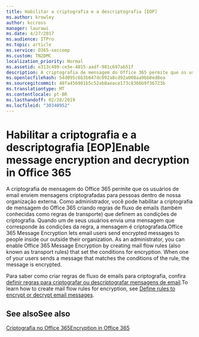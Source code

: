```yaml
---
title: Habilitar a criptografia e a descriptografia [EOP]
ms.author: krowley
author: kccross
manager: laurawi
ms.date: 4/27/2017
ms.audience: ITPro
ms.topic: article
ms.service: O365-seccomp
ms.custom: TN2DMC
localization_priority: Normal
ms.assetid: e313c489-ce5e-4015-aadf-981c697ab51f
description: A criptografia de mensagem do Office 365 permite que os usuários de email enviem mensagens criptografadas para pessoas dentro de nossa organização externa. Como administrador, você pode habilitar a criptografia de mensagem do Office 365 criando regras de fluxo de emails (regras de transporte) que definem as condições de criptografia.
ms.openlocfilehash: 54d095c6b3b647dc092a8cd92a008aa9bb0ed8ea
ms.sourcegitcommit: 48fa456981b5c52ab8aeace173c8366b9f36723b
ms.translationtype: MT
ms.contentlocale: pt-BR
ms.lasthandoff: 02/28/2019
ms.locfileid: "30340952"
---
```

# <a name="enable-message-encryption-and-decryption-in-office-365"></a><span data-ttu-id="79ea4-104">Habilitar a criptografia e a descriptografia [EOP]</span><span class="sxs-lookup"><span data-stu-id="79ea4-104">Enable message encryption and decryption in Office 365</span></span>

<span data-ttu-id="79ea4-p102">A criptografia de mensagem do Office 365 permite que os usuários de email enviem mensagens criptografadas para pessoas dentro de nossa organização externa. Como administrador, você pode habilitar a criptografia de mensagem do Office 365 criando regras de fluxo de emails (também conhecidas como regras de transporte) que definem as condições de criptografia. Quando um de seus usuários envia uma mensagem que corresponde às condições da regra, a mensagem é criptografada.</span><span class="sxs-lookup"><span data-stu-id="79ea4-p102">Office 365 Message Encryption lets email users send encrypted messages to people inside our outside their organization. As an administrator, you can enable Office 365 Message Encryption by creating mail flow rules (also known as transport rules) that set the conditions for encryption. When one of your users sends a message that matches the conditions of the rule, the message is encrypted.</span></span>
  
<span data-ttu-id="79ea4-108">Para saber como criar regras de fluxo de emails para criptografia, confira [definir regras para criptografar ou descriptografar mensagens de email](https://go.microsoft.com/fwlink/p/?LinkID=402846).</span><span class="sxs-lookup"><span data-stu-id="79ea4-108">To learn how to create mail flow rules for encryption, see [Define rules to encrypt or decrypt email messages](https://go.microsoft.com/fwlink/p/?LinkID=402846).</span></span>
  
## <a name="see-also"></a><span data-ttu-id="79ea4-109">See also</span><span class="sxs-lookup"><span data-stu-id="79ea4-109">See also</span></span>

[<span data-ttu-id="79ea4-110">Criptografia no Office 365</span><span class="sxs-lookup"><span data-stu-id="79ea4-110">Encryption in Office 365</span></span>](https://go.microsoft.com/fwlink/p/?LinkID=392525)

